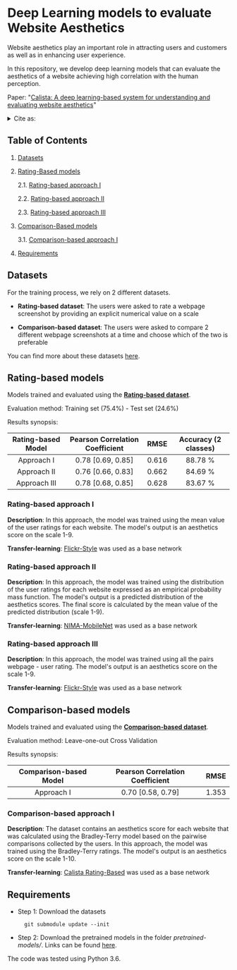# Deep Learning models to evaluate Website Aesthetics

Website aesthetics play an important role in attracting users and customers as
well as in enhancing user experience.

In this repository, we develop deep learning models that can evaluate the aesthetics of a website achieving high correlation with the human perception.

Paper: "[Calista: A deep learning-based system for understanding and evaluating website aesthetics](https://www.sciencedirect.com/science/article/pii/S1071581923000253)"


<details>
<summary>Cite as:</summary>
<br>

```
@article{DELITZAS2023,
	title = {Calista: A deep learning-based system for understanding and evaluating website aesthetics},
	journal = {International Journal of Human-Computer Studies},
	volume = {175},
	pages = {103019},
	year = {2023},
	issn = {1071-5819},
	doi = {https://doi.org/10.1016/j.ijhcs.2023.103019},
	url = {https://www.sciencedirect.com/science/article/pii/S1071581923000253},
	author = {Alexandros Delitzas and Kyriakos C. Chatzidimitriou and Andreas L. Symeonidis}
}
```

</details>

## Table of Contents

1. [Datasets](#datasets)

2. [Rating-Based models](#rating-based-models)

    2.1. [Rating-based approach I](#rating-based-approach-i)

    2.2. [Rating-based approach II](#rating-based-approach-ii)

    2.3. [Rating-based approach III](#rating-based-approach-iii)

3. [Comparison-Based models](#comparison-based-models)

    3.1. [Comparison-based approach I](#comparison-based-approach-i)

4. [Requirements](#requirements)

## Datasets

For the training process, we rely on 2 different datasets.

* **Rating-based dataset**: The users were asked to rate a webpage screenshot by providing an explicit numerical value on a scale

* **Comparison-based dataset**: The users were asked to compare 2 different webpage screenshots at a time and choose which of the two is preferable

You can find more about these datasets [here](https://github.com/calista-ai/website-aesthetics-datasets).

## Rating-based models

Models trained and evaluated using the **[Rating-based dataset](https://github.com/calista-ai/website-aesthetics-datasets)**.

Evaluation method: Training set (75.4%) - Test set (24.6%)

Results synopsis:

| Rating-based Model | Pearson Correlation Coefficient | RMSE | Accuracy (2 classes) |
|:------------------:|:-------------------------------:|:----:|:--------------------:|
| Approach I | 0.78 [0.69, 0.85] | 0.616 | 88.78 % |
| Approach II | 0.76 [0.66, 0.83] | 0.662 | 84.69 % |
| Approach III | 0.78 [0.68, 0.85] | 0.628 | 83.67 % |

### Rating-based approach I

**Description**: In this approach, the model was trained using the mean value of the user ratings for each website. The model's output is an aesthetics score on the scale 1-9.

**Transfer-learning**: [Flickr-Style](/pretrained-models/README.md) was used as a base network

### Rating-based approach II

**Description**: In this approach, the model was trained using the distribution of the user ratings for each website expressed as an empirical probability mass function. The model's output is a predicted distribution of the aesthetics scores. The final score is calculated by the mean value of the predicted distribution (scale 1-9).

**Transfer-learning**: [NIMA-MobileNet](/pretrained-models/README.md) was used as a base network

### Rating-based approach III

**Description**: In this approach, the model was trained using all the pairs webpage - user rating. The model's output is an aesthetics score on the scale 1-9.

**Transfer-learning**: [Flickr-Style](/pretrained-models/README.md) was used as a base network

## Comparison-based models

Models trained and evaluated using the **[Comparison-based dataset](https://github.com/calista-ai/website-aesthetics-datasets)**.

Evaluation method: Leave-one-out Cross Validation

Results synopsis:

| Comparison-based Model | Pearson Correlation Coefficient | RMSE |
|:----------------------:|:-------------------------------:|:----:|
| Approach I | 0.70 [0.58, 0.79] | 1.353 |

### Comparison-based approach I

**Description**: The dataset contains an aesthetics score for each website that was calculated using the Bradley-Terry model based on the pairwise comparisons collected by the users. In this approach, the model was trained using the Bradley-Terry ratings. The model's output is an aesthetics score on the scale 1-10.

**Transfer-learning**: [Calista Rating-Based](/pretrained-models/README.md) was used as a base network

## Requirements

* Step 1: Download the datasets

        git submodule update --init

* Step 2: Download the pretrained models in the folder *pretrained-models/*. Links can be found  [here](/pretrained-models/README.md).

The code was tested using Python 3.6.
